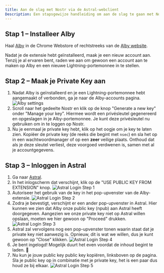 ```yaml
---
title: Aan de slag met Nostr via de Astral-webclient
Description: Een stapsgewijze handleiding om aan de slag te gaan met Nostr via de Astral-webclient.
---
```


## Stap 1 – Installeer Alby

Haal [Alby](https://chrome.google.com/webstore/detail/alby-bitcoin-lightning-wa/iokeahhehimjnekafflcihljlcjccdbe) in de Chrome Webstore of rechtstreeks van de [Alby website](https://getalby.com/).

Nadat je de extensie hebt geïnstalleerd, maak je een nieuw account aan. Tenzij je al ervaren bent, raden we aan om gewoon een account aan te maken op Alby en een nieuwe Lightning-portemonnee in te stellen.

## Stap 2 – Maak je Private Key aan

1. Nadat Alby is geïnstalleerd en je een Lightning-portemonnee hebt aangemaakt of verbonden, ga je naar de Alby-accounts pagina.![Alby settings](/images/alby-accounts.webp)
1. Scroll naar het gedeelte Nostr en klik op de knop "Generate a new key" onder "Manage your key". Hiermee wordt een privésleutel gegenereerd en opgeslagen in je Alby-portemonnee. Je kunt deze privésleutel nu gebruiken om in te loggen op Nostr.
1. Nu je eenmaal je private key hebt, klik op het oogje om je key te laten zien. Kopiëer de private key (de reeks die begint met `nsec`) en sla het op in een wachtwoordmanager of op een **zeer** veilige plaats. Onthoud dat als je deze sleutel verliest, deze voorgoed verdwenen is, samen met al je accountgegevens.


## Stap 3 – Inloggen in Astral

1. Ga naar [Astral](https://astral.ninja).
1. In het inlogscherm dat verschijnt, klik op de "USE PUBLIC KEY FROM EXTENSION" knop. ![Astral Login Step 1](/images/astral-login.webp)
1. Autoriseer het gebruik van de key in het pop-upvenster van de Alby-extensie. ![Astral Login Step 2](/images/astral-login2.webp)
1. Zodra je bevestigt, verschijnt er een ander pop-upvenster in Astral. Hier kunnen we zien dat Alby onze public key (npub) aan Astral heeft doorgegeven. Aangezien we onze private key niet op Astral willen opslaan, moeten we hier gewoon op "Proceed" drukken. ![Astral Login Step 3](/images/astral-login3.webp)
1. Astral zal vervolgens nog een pop-upvenster tonen waarin staat dat je private key niet aanwezig is. Opnieuw, dit is wat we willen, dus je kunt gewoon op "Close" klikken. ![Astral Login Step 4](/images/astral-login4.webp)
1. Je bent ingelogd! Mogelijk duurt het even voordat de inhoud begint te laden. 🤙
1. Nu kun je jouw public key public key kopiëren, linksboven op de pagina. Sla je public key op in combinatie met je private key, het is een paar dus houd ze bij elkaar. ![Astral Login Step 5](/images/astral-login5.webp)
